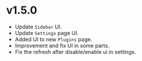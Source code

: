 # v1.5.0
- Update `Sidebar` UI.
- Update `Settings` page UI.
- Added UI to new `Plugins` page.
- Improvement and fix UI in some parts.
- Fix the refresh after disable/enable ui in settings.